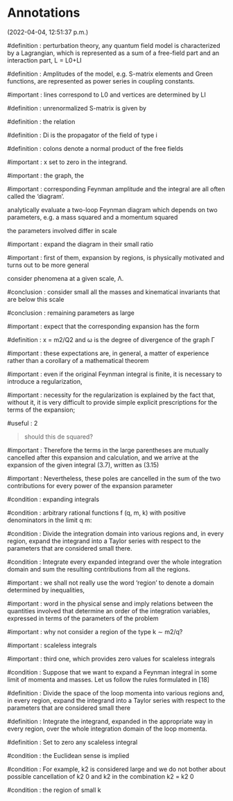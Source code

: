 # Annotations  
(2022-04-04, 12:51:37 p.m.)

#definition : perturbation theory, any quantum field model is characterized by a Lagrangian, which is represented as a sum of a free-field part and an interaction part, L = L0+LI

#definition : Amplitudes of the model, e.g. S-matrix elements and Green functions, are represented as power series in coupling constants.

#important : lines correspond to L0 and vertices are determined by LI

#definition : unrenormalized S-matrix is given by

#definition : the relation

#definition : Di is the propagator of the field of type i

#definition : colons denote a normal product of the free fields

#important : x set to zero in the integrand.

#important : the graph, the

#important : corresponding Feynman amplitude and the integral are all often called the ‘diagram’.

analytically evaluate a two-loop Feynman diagram which depends on two parameters, e.g. a mass squared and a momentum squared

the parameters involved differ in scale

#important : expand the diagram in their small ratio

#important : first of them, expansion by regions, is physically motivated and turns out to be more general

consider phenomena at a given scale, Λ.

#conclusion : consider small all the masses and kinematical invariants that are below this scale

#conclusion : remaining parameters as large

#important : expect that the corresponding expansion has the form

#definition : x = m2/Q2 and ω is the degree of divergence of the graph Γ

#important : these expectations are, in general, a matter of experience rather than a corollary of a mathematical theorem

#important : even if the original Feynman integral is finite, it is necessary to introduce a regularization,

#important : necessity for the regularization is explained by the fact that, without it, it is very difficult to provide simple explicit prescriptions for the terms of the expansion;

#useful : 2

> should this de squared?

#important : Therefore the terms in the large parentheses are mutually cancelled after this expansion and calculation, and we arrive at the expansion of the given integral (3.7), written as (3.15)

#important : Nevertheless, these poles are cancelled in the sum of the two contributions for every power of the expansion parameter

#condition : expanding integrals

#condition : arbitrary rational functions f (q, m, k) with positive denominators in the limit q m:

#condition : Divide the integration domain into various regions and, in every region, expand the integrand into a Taylor series with respect to the parameters that are considered small there.

#condition : Integrate every expanded integrand over the whole integration domain and sum the resulting contributions from all the regions.

#important : we shall not really use the word ‘region’ to denote a domain determined by inequalities,

#important : word in the physical sense and imply relations between the quantities involved that determine an order of the integration variables, expressed in terms of the parameters of the problem

#important : why not consider a region of the type k ∼ m2/q?

#important : scaleless integrals

#important : third one, which provides zero values for scaleless integrals

#condition : Suppose that we want to expand a Feynman integral in some limit of momenta and masses. Let us follow the rules formulated in \[18\]

#definition : Divide the space of the loop momenta into various regions and, in every region, expand the integrand into a Taylor series with respect to the parameters that are considered small there

#definition : Integrate the integrand, expanded in the appropriate way in every region, over the whole integration domain of the loop momenta.

#definition : Set to zero any scaleless integral

#condition : the Euclidean sense is implied

#condition : For example, k2 is considered large and we do not bother about possible cancellation of k2 0 and k2 in the combination k2 = k2 0

#condition : the region of small k